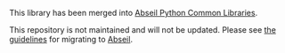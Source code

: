 This library has been merged into
[Abseil Python Common Libraries](https://github.com/abseil/abseil-py).

This repository is not maintained and will not be updated.
Please see [the guidelines](absl_migration/migration_guidelines.md)
for migrating to [Abseil](https://github.com/abseil/abseil-py).

